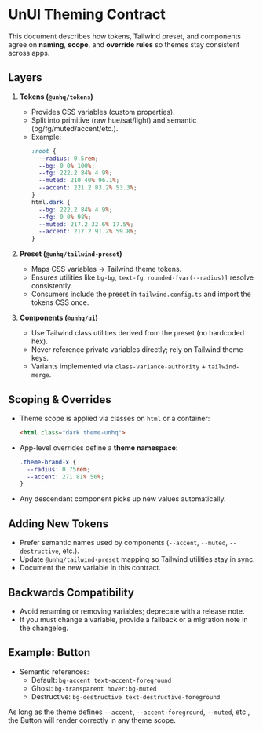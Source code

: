 # UnUI Theming Contract

This document describes how tokens, Tailwind preset, and components agree on **naming**, **scope**, and **override rules** so themes stay consistent across apps.

## Layers
1. **Tokens (`@unhq/tokens`)**
   - Provides CSS variables (custom properties).
   - Split into primitive (raw hue/sat/light) and semantic (bg/fg/muted/accent/etc.).
   - Example:
     ```css
     :root {
       --radius: 0.5rem;
       --bg: 0 0% 100%;
       --fg: 222.2 84% 4.9%;
       --muted: 210 40% 96.1%;
       --accent: 221.2 83.2% 53.3%;
     }
     html.dark {
       --bg: 222.2 84% 4.9%;
       --fg: 0 0% 98%;
       --muted: 217.2 32.6% 17.5%;
       --accent: 217.2 91.2% 59.8%;
     }
     ```

2. **Preset (`@unhq/tailwind-preset`)**
   - Maps CSS variables → Tailwind theme tokens.
   - Ensures utilities like `bg-bg`, `text-fg`, `rounded-[var(--radius)]` resolve consistently.
   - Consumers include the preset in `tailwind.config.ts` and import the tokens CSS once.

3. **Components (`@unhq/ui`)**
   - Use Tailwind class utilities derived from the preset (no hardcoded hex).
   - Never reference private variables directly; rely on Tailwind theme keys.
   - Variants implemented via `class-variance-authority` + `tailwind-merge`.

## Scoping & Overrides
- Theme scope is applied via classes on `html` or a container:
  ```html
  <html class="dark theme-unhq">
  ```
- App-level overrides define a **theme namespace**:
  ```css
  .theme-brand-x {
    --radius: 0.75rem;
    --accent: 271 81% 56%;
  }
  ```
- Any descendant component picks up new values automatically.

## Adding New Tokens
- Prefer semantic names used by components (`--accent`, `--muted`, `--destructive`, etc.).
- Update `@unhq/tailwind-preset` mapping so Tailwind utilities stay in sync.
- Document the new variable in this contract.

## Backwards Compatibility
- Avoid renaming or removing variables; deprecate with a release note.
- If you must change a variable, provide a fallback or a migration note in the changelog.

## Example: Button
- Semantic references:
  - Default: `bg-accent text-accent-foreground`
  - Ghost: `bg-transparent hover:bg-muted`
  - Destructive: `bg-destructive text-destructive-foreground`

As long as the theme defines `--accent`, `--accent-foreground`, `--muted`, etc., the Button will render correctly in any theme scope.
